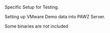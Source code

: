 Specific Setup for Testing.

Setting up  VMware Demo  data into PAWZ Server.

Some binaries are not included
